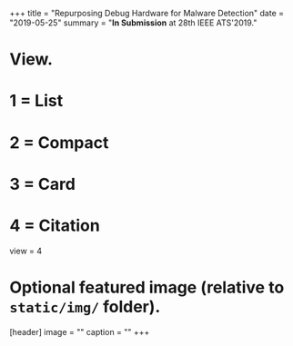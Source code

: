 +++
title = "Repurposing Debug Hardware for Malware Detection"
date = "2019-05-25"
summary = "**In Submission** at 28th IEEE ATS'2019."
# View.
#   1 = List
#   2 = Compact
#   3 = Card
#   4 = Citation
view = 4

# Optional featured image (relative to `static/img/` folder).
[header]
image = ""
caption = ""
+++

